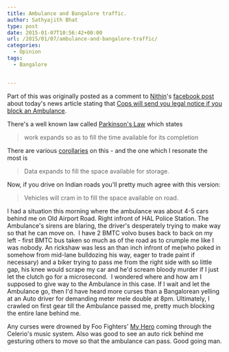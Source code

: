 ```yaml
---
title: Ambulance and Bangalore traffic.
author: Sathyajith Bhat
type: post
date: 2015-01-07T10:56:42+00:00
url: /2015/01/07/ambulance-and-bangalore-traffic/
categories:
  - Opinion
tags:
  - Bangalore


---
```

Part of this was originally posted as a comment to <a href="https://twitter.com/Nithin" target="_blank">Nithin</a>'s <a href="https://www.facebook.com/nithin/posts/10152598812326186" target="_blank">facebook post</a> about today's news article stating that <a href="https://timesofindia.indiatimes.com/city/delhi/Cops-will-send-legal-notice-if-you-block-an-ambulance/articleshow/45786795.cms" target="_blank">Cops will send you legal notice if you block an Ambulance</a>.

There's a well known law called <a href="https://en.wikipedia.org/wiki/Parkinson%27s_law" target="_blank">Parkinson's Law</a> which states

> work expands so as to fill the time available for its completion

There are various <a href="https://en.wikipedia.org/wiki/Corollary" target="_blank">corollaries</a> on this - and the one which I resonate the most is

> Data expands to fill the space available for storage.

Now, if you drive on Indian roads you'll pretty much agree with this version:

> Vehicles will cram in to fill the space available on road.

I had a situation this morning where the ambulance was about 4-5 cars behind me on Old Airport Road. Right infront of HAL Police Station. The Ambulance's sirens are blaring, the driver's desperately trying to make way so that he can move on.  I have 2 BMTC volvo buses back to back on my left - first BMTC bus taken so much as of the road as to crumple me like I was nobody. An rickshaw was less an than inch infront of me(who poked in somehow from mid-lane bulldozing his way, eager to trade paint if necessary) and a biker trying to pass me from the right side with so little gap, his knee would scrape my car and he'd scream bloody murder if I just let the clutch go for a microsecond.  I wondered where and how am I supposed to give way to the Ambulance in this case. If I wait and let the Ambulance go, then I'd have heard more curses than a Bangalorean yelling at an Auto driver for demanding meter mele double at 8pm. Ultimately, I crawled on first gear till the Ambulance passed me, pretty much blocking the entire lane behind me.

Any curses were drowned by Foo Fighters' <a title="Foo Fighters  - My Hero" href="https://www.youtube.com/watch?v=EqWRaAF6_WY" target="_blank">My Hero</a> coming through the Celerio's music system. Also was good to see an auto rick behind me gesturing others to move so that the ambulance can pass. Good going man.